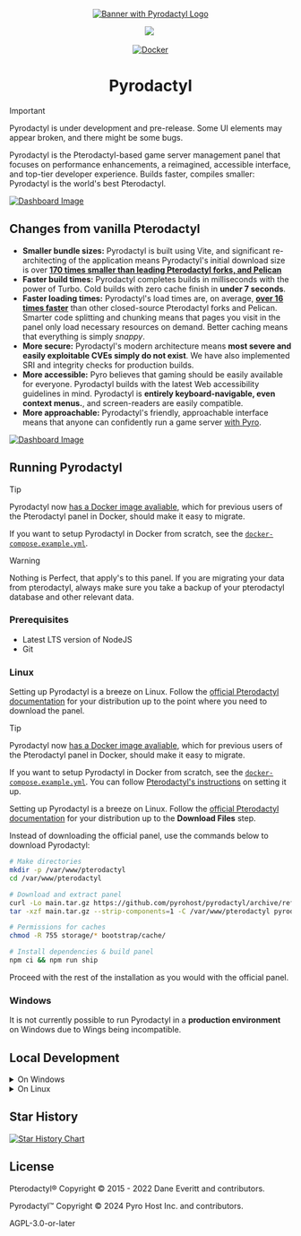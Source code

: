 <p align="center">
  <a href="https://panel.pyro.host">
    <img src="https://i.imgur.com/R10ivg9.png" alt="Banner with Pyrodactyl Logo">
  </a>

</p>

<p align="center">
 <a aria-label="Made by Pyro" href="https://pyro.host"><img src="https://i.imgur.com/uvIy6cI.png"></a>
 <a aria-label="Join the Pyro community on Discord" href="https://discord.gg/fxeRFRbhQh?utm_source=githubreadme&utm_medium=readme&utm_campaign=OSSLAUNCH&utm_id=OSSLAUNCH"><img alt="" src="https://i.imgur.com/qSfKisV.png"></a>
</p>

<p align="center">
  <a href="https://github.com/pyrohost/pyrodactyl/actions/workflows/docker.yaml">
    <img src="https://github.com/pyrohost/pyrodactyl/actions/workflows/docker.yaml/badge.svg" alt="Docker">
  </a>
</p>

<h1 align="center">Pyrodactyl</h1>

> [!IMPORTANT]
> Pyrodactyl is under development and pre-release. Some UI elements may appear broken, and there might be some bugs.

Pyrodactyl is the Pterodactyl-based game server management panel that focuses on performance enhancements, a reimagined, accessible interface, and top-tier developer experience. Builds faster, compiles smaller: Pyrodactyl is the world's best Pterodactyl.

[![Dashboard Image](https://i.imgur.com/YqfgMYs.jpeg)](https://panel.pyro.host)

## Changes from vanilla Pterodactyl

-   **Smaller bundle sizes:** Pyrodactyl is built using Vite, and significant re-architecting of the application means Pyrodactyl's initial download size is over **[170 times smaller than leading Pterodactyl forks, and Pelican](https://i.imgur.com/tKWLHhR.png)**
-   **Faster build times:** Pyrodactyl completes builds in milliseconds with the power of Turbo. Cold builds with zero cache finish in **under 7 seconds**.
-   **Faster loading times:** Pyrodactyl's load times are, on average, **[over 16 times faster](https://i.imgur.com/28XxmMi.png)** than other closed-source Pterodactyl forks and Pelican. Smarter code splitting and chunking means that pages you visit in the panel only load necessary resources on demand. Better caching means that everything is simply _snappy_.
-   **More secure:** Pyrodactyl's modern architecture means **most severe and easily exploitable CVEs simply do not exist**. We have also implemented SRI and integrity checks for production builds.
-   **More accessible:** Pyro believes that gaming should be easily available for everyone. Pyrodactyl builds with the latest Web accessibility guidelines in mind. Pyrodactyl is **entirely keyboard-navigable, even context menus.**, and screen-readers are easily compatible.
-   **More approachable:** Pyrodactyl's friendly, approachable interface means that anyone can confidently run a game server [with Pyro](https://pyro.host).

[![Dashboard Image](https://i.imgur.com/kHHOW6P.jpeg)](https://panel.pyro.host)

## Running Pyrodactyl

> [!TIP]
> Pyrodactyl now [has a Docker image avaliable](https://github.com/pyrohost/pyrodactyl/pkgs/container/pyrodactyl), which for previous users of the Pterodactyl panel in Docker, should make it easy to migrate.
>
> If you want to setup Pyrodactyl in Docker from scratch, see the [`docker-compose.example.yml`](https://github.com/pyrohost/pyrodactyl/blob/main/docker-compose.example.yml).

> [!WARNING]
> Nothing is Perfect, that apply's to this panel.
> If you are migrating your data from pterodactyl, always make sure you take a backup of your pterodactyl database and other relevant data.

### Prerequisites

-   Latest LTS version of NodeJS
-   Git

### Linux


Setting up Pyrodactyl is a breeze on Linux. Follow the [official Pterodactyl documentation](https://pterodactyl.io/panel/1.0/getting_started.html) for your distribution up to the point where you need to download the panel.
> [!TIP]
> Pyrodactyl now [has a Docker image avaliable](https://github.com/pyrohost/pyrodactyl/pkgs/container/pyrodactyl), which for previous users of the Pterodactyl panel in Docker, should make it easy to migrate.
>
> If you want to setup Pyrodactyl in Docker from scratch, see the [`docker-compose.example.yml`](https://github.com/pyrohost/pyrodactyl/blob/main/docker-compose.example.yml). You can follow [Pterodactyl's instructions](https://github.com/pterodactyl/panel/tree/1.0-develop/.github/docker#pterodactyl-panel---docker-image) on setting it up.

Setting up Pyrodactyl is a breeze on Linux. Follow the [official Pterodactyl documentation](https://pterodactyl.io/panel/1.0/getting_started.html) for your distribution up to the **Download Files** step.

Instead of downloading the official panel, use the commands below to download Pyrodactyl:

```sh
# Make directories
mkdir -p /var/www/pterodactyl
cd /var/www/pterodactyl

# Download and extract panel
curl -Lo main.tar.gz https://github.com/pyrohost/pyrodactyl/archive/refs/heads/main.tar.gz
tar -xzf main.tar.gz --strip-components=1 -C /var/www/pterodactyl pyrodactyl-main/

# Permissions for caches
chmod -R 755 storage/* bootstrap/cache/

# Install dependencies & build panel
npm ci && npm run ship
```

Proceed with the rest of the installation as you would with the official panel.

### Windows

It is not currently possible to run Pyrodactyl in a **production environment** on Windows due to Wings being incompatible.

## Local Development

<details><summary>On Windows</summary>
<p>

Pyrodactyl is the world's first Pterodactyl panel that can be developed and run locally (with Wings) on Windows machines through [Vagrant](https://www.vagrantup.com/). Verify you have met the prerequisites above, then follow the steps below.

1. Clone the Pyrodactyl panel repository
1. Run `npm i` to install all the packages necessary.
1. Run `npm run ship` to build Pyrodactyl. This will cache the results of the build and upload sourcemaps to Sentry. Subsequent builds without code changes will finish in milliseconds.
1. Run `vagrant up`. This will setup wings and the necessary services in order to run Pyrodactyl's databases, services, and app. This process could take up to 15 minutes.
1. Once you receive a message that says "Pyrodactyl is now up and running at localhost:3000", visit that URL in your browser and login with the default credentials provided in your console. **It's important that you use localhost to connect to Pyrodactyl! If you use 127.0.0.1, you will run into CORS issues and other issues that will not be fixed.**
1. Visit https://localhost:3000/admin to provision your first server on Pyrodactyl!

### Notes about Local Development on Windows

-   If you have the dev server running (`npm run dev`), a development build of the app will be served at localhost:3000 with HMR. If you want to preview a production build of Pyrodactyl, terminate the dev server and run `npm run ship`. Once it finishes, it will also be served at localhost:3000.

-   If you're running the development server or have built a production version of Pyrodactyl, but visiting localhost:3000 hangs permanently, ensure you don't have any other apps or games open that may interfere with any of the ports in the Vagrantfile. For example, Steam may use port 8080, or another development server may be using a port used by Pyrodactyl. Run `vagrant reload` to re-point ports to your virtual machine after ensuring nothing may be using it, and try again.

-   If you receive a message like `Vagrant was unable to mount VirtualBox shared folders`, you [may need to install the vbguest plugin for VirtualBox](https://stackoverflow.com/a/48569055/11537010) with `vagrant plugin install vagrant-vbguest`. If it's already installed, run `vagrant plugin update vagrant-vbguest`.

-   We recommend setting up [Remote Caching via turbo](https://turbo.build/repo/docs/core-concepts/remote-caching). When you run `npm run ship` on your local development machine, its results will be cached and uploaded, allowing you to finish a build on your production server in milliseconds.

-   We do not recommend using Hyper-V as your virtualization layer. If your Vagrant installation asks you for a password, this is because you used Hyper-V. The password will be your Windows password.
    - We recommend using VMWare Workstation or VirtualBox instead.
</p></details>

<details><summary>On Linux</summary>
<p>
Local Development on Linux is A little different, because vagrant is the buggy software that it is, I couldn't get it to run properly... Anywhere, and on no Distro.
So I decided that instead of using Vagrant, I would use nix. This turned out to be a very good idea. Now, using nix the development boots faster because we aren't using
an entire vm to host a development server, it also uses way less resources, and is much easier to configure exactly how you want through the nix/buildsteps.sh file.

### How to get started

To get started, you obviously need nix on your system, and you need to configure nix to support flake files. Depending on your OS, this can vary

1. Clone the Pyrodactyl panel repository
1. run `npm i` to install all the packages necessary.
1. Run `npm run ship` to build Pyrodactyl. This will cache the results of the build and upload sourcemaps to Sentry. Subsequent builds without code changes will finish in milliseconds.
1. Run `nix develop`. This will setup wings and the necessary services in order to run Pyrodactyl's databases, services, and app. This process could take up to 15 minutes.
1. Once you receive a message that says "Pyrodactyl is now up and running at localhost:8000", visit that URL in your browser and login with the default credentials provided in your console. **It's important that you use localhost to connect to Pyrodactyl! If you use 127.0.0.1, you will run into CORS issues and other issues that will not be fixed.**
1. Visit http://localhost:8000/admin to provision your first server on Pyrodactyl!

  
</p></details>

## Star History

<a href="https://star-history.com/#pyrohost/pyrodactyl&Date">
  <picture>
    <source media="(prefers-color-scheme: dark)" srcset="https://api.star-history.com/svg?repos=pyrohost/pyrodactyl&type=Date&theme=dark" />
    <source media="(prefers-color-scheme: light)" srcset="https://api.star-history.com/svg?repos=pyrohost/pyrodactyl&type=Date" />
    <img alt="Star History Chart" src="https://api.star-history.com/svg?repos=pyrohost/pyrodactyl&type=Date" />
  </picture>
</a>

## License

Pterodactyl® Copyright © 2015 - 2022 Dane Everitt and contributors.

Pyrodactyl™ Copyright © 2024 Pyro Host Inc. and contributors.

AGPL-3.0-or-later
